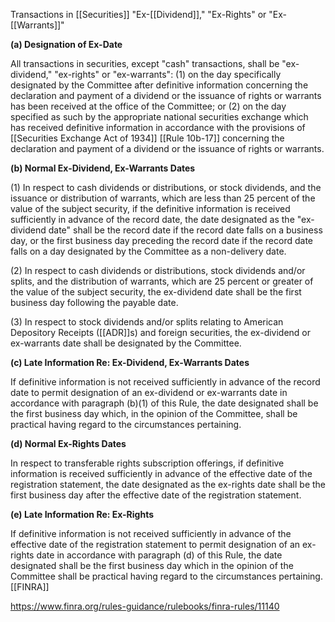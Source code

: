 Transactions in [[Securities]] "Ex-[[Dividend]]," "Ex-Rights" or "Ex-[[Warrants]]"

**(a) Designation of Ex-Date**

All transactions in securities, except "cash" transactions, shall be "ex-dividend," "ex-rights" or "ex-warrants": (1) on the day specifically designated by the Committee after definitive information concerning the declaration and payment of a dividend or the issuance of rights or warrants has been received at the office of the Committee; or (2) on the day specified as such by the appropriate national securities exchange which has received definitive information in accordance with the provisions of [[Securities Exchange Act of 1934]] [[Rule 10b-17]] concerning the declaration and payment of a dividend or the issuance of rights or warrants.

**(b) Normal Ex-Dividend, Ex-Warrants Dates**

(1) In respect to cash dividends or distributions, or stock dividends, and the issuance or distribution of warrants, which are less than 25 percent of the value of the subject security, if the definitive information is received sufficiently in advance of the record date, the date designated as the "ex-dividend date" shall be the record date if the record date falls on a business day, or the first business day preceding the record date if the record date falls on a day designated by the Committee as a non-delivery date.

(2) In respect to cash dividends or distributions, stock dividends and/or splits, and the distribution of warrants, which are 25 percent or greater of the value of the subject security, the ex-dividend date shall be the first business day following the payable date.

(3) In respect to stock dividends and/or splits relating to American Depository Receipts ([[ADR]]s) and foreign securities, the ex-dividend or ex-warrants date shall be designated by the Committee.

**(c) Late Information Re: Ex-Dividend, Ex-Warrants Dates**

If definitive information is not received sufficiently in advance of the record date to permit designation of an ex-dividend or ex-warrants date in accordance with paragraph (b)(1) of this Rule, the date designated shall be the first business day which, in the opinion of the Committee, shall be practical having regard to the circumstances pertaining.

**(d) Normal Ex-Rights Dates**

In respect to transferable rights subscription offerings, if definitive information is received sufficiently in advance of the effective date of the registration statement, the date designated as the ex-rights date shall be the first business day after the effective date of the registration statement.

**(e) Late Information Re: Ex-Rights**

If definitive information is not received sufficiently in advance of the effective date of the registration statement to permit designation of an ex-rights date in accordance with paragraph (d) of this Rule, the date designated shall be the first business day which in the opinion of the Committee shall be practical having regard to the circumstances pertaining. [[FINRA]]

https://www.finra.org/rules-guidance/rulebooks/finra-rules/11140